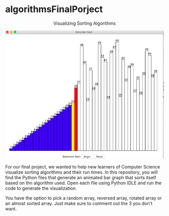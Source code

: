 # algorithmsFinalPorject

<p align="center">
  Visualizing Sorting Algorithms
</p>

![alt test](pictures/screenshot.png)

  For our final project, we wanted to help new learners of Computer Science visualize sorting algorithms and their run times.
  In this repository, you will find the Python files that generate an animated bar graph that sorts itself based on thn
  algorithm used.
  Open each file using Python IDLE and run the code to generate the visualization. 
  
  You have the option to pick a random array, reversed array, rotated array or an almost sorted array. Just make sure to
  comment 
  out the 3 you don't want. 
